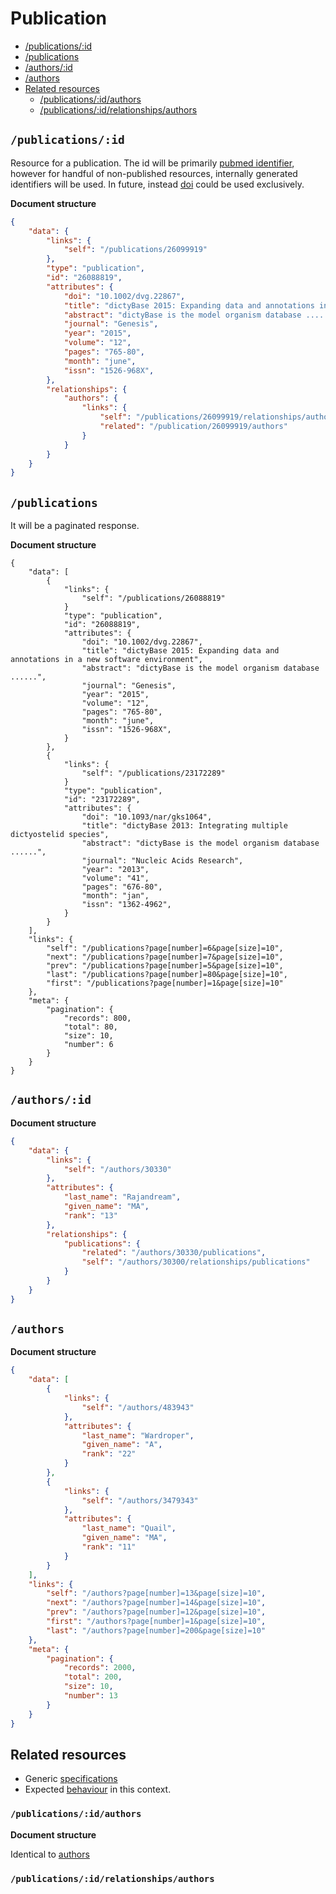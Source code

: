# Publication

* [/publications/:id ](#publicationid)
* [/publications ](#publications)
* [/authors/:id ](#authorsid)
* [/authors ](#authors)
* [Related resources](#related-resources)
    * [/publications/:id/authors ](#publicationsidauthors)
    * [/publications/:id/relationships/authors ](#publicationsidrelationshipsauthors)


## `/publications/:id`
Resource for a publication. The id will be primarily [pubmed
identifier](https://en.wikipedia.org/wiki/PubMed#PubMed_identifier), however
for handful of non-published resources, internally generated identifiers will
be used. In future, instead
[doi](https://en.wikipedia.org/wiki/Digital_object_identifier) could be used
exclusively.

**Document structure**

```json
{
    "data": {
        "links": {
            "self": "/publications/26099919"
        },
        "type": "publication",
        "id": "26088819",
        "attributes": {
            "doi": "10.1002/dvg.22867",
            "title": "dictyBase 2015: Expanding data and annotations in a new software environment",
            "abstract": "dictyBase is the model organism database ......",
            "journal": "Genesis",
            "year": "2015",
            "volume": "12",
            "pages": "765-80",
            "month": "june",
            "issn": "1526-968X",
        },
        "relationships": {
            "authors": {
                "links": {
                    "self": "/publications/26099919/relationships/authors",
                    "related": "/publication/26099919/authors"
                }
            }
        }
    }
}
```

## `/publications`
It will be a paginated response.

**Document structure**

```
{
    "data": [
        {
            "links": {
                "self": "/publications/26088819"
            }
            "type": "publication",
            "id": "26088819",
            "attributes": {
                "doi": "10.1002/dvg.22867",
                "title": "dictyBase 2015: Expanding data and annotations in a new software environment",
                "abstract": "dictyBase is the model organism database ......",
                "journal": "Genesis",
                "year": "2015",
                "volume": "12",
                "pages": "765-80",
                "month": "june",
                "issn": "1526-968X",
            }
        }, 
        {
            "links": {
                "self": "/publications/23172289"
            }
            "type": "publication",
            "id": "23172289",
            "attributes": {
                "doi": "10.1093/nar/gks1064",
                "title": "dictyBase 2013: Integrating multiple dictyostelid species",
                "abstract": "dictyBase is the model organism database ......",
                "journal": "Nucleic Acids Research",
                "year": "2013",
                "volume": "41",
                "pages": "676-80",
                "month": "jan",
                "issn": "1362-4962",
            }
        }
    ],
    "links": {
        "self": "/publications?page[number]=6&page[size]=10",
        "next": "/publications?page[number]=7&page[size]=10",
        "prev": "/publications?page[number]=5&page[size]=10",
        "last": "/publications?page[number]=80&page[size]=10",
        "first": "/publications?page[number]=1&page[size]=10"
    },
    "meta": {
        "pagination": {
            "records": 800,
            "total": 80,
            "size": 10,
            "number": 6
        }
    }
}

```

## `/authors/:id`

**Document structure**

```json
{
    "data": {
        "links": {
            "self": "/authors/30330"
        },
        "attributes": {
            "last_name": "Rajandream",
            "given_name": "MA",
            "rank": "13"
        },
        "relationships": {
            "publications": {
                "related": "/authors/30330/publications",
                "self": "/authors/30300/relationships/publications"
            }
        }
    }
}
```

## `/authors`

**Document structure**

```json
{
    "data": [
        {
            "links": {
                "self": "/authors/483943"
            },
            "attributes": {
                "last_name": "Wardroper",
                "given_name": "A",
                "rank": "22"
            }
        },
        {
            "links": {
                "self": "/authors/3479343"
            },
            "attributes": {
                "last_name": "Quail",
                "given_name": "MA",
                "rank": "11"
            }
        }
    ],
    "links": {
        "self": "/authors?page[number]=13&page[size]=10",
        "next": "/authors?page[number]=14&page[size]=10",
        "prev": "/authors?page[number]=12&page[size]=10",
        "first": "/authors?page[number]=1&page[size]=10",
        "last": "/authors?page[number]=200&page[size]=10"
    },
    "meta": {
        "pagination": {
            "records": 2000,
            "total": 200,
            "size": 10,
            "number": 13
        }
    }
}

```

## Related resources
* Generic [specifications](http://jsonapi.org/format/#crud-updating-relationships)
* Expected [behaviour](/Webservice-specs.md#self-related-and-http-methods) in this context.

### `/publications/:id/authors` 

**Document structure**

Identical to [authors](/webservice-specifications/publication.md#authors)

### `/publications/:id/relationships/authors`


